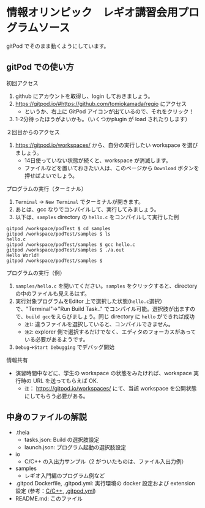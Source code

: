 # 情報オリンピック　レギオ講習会用プログラムソース

gitPod でそのまま動くようにしています。

## gitPod での使い方

初回アクセス

1. github にアカウントを取得し、login しておきましょう。
2. https://gitpod.io/#https://github.com/tomiokamada/regio にアクセス
   * というか、右上に GitPod アイコンが出ているので、それをクリック！
3. 1-2分待ったほうがよいかも。（いくつかplugin が load されたりします）

２回目からのアクセス

1. https://gitpod.io/workspaces/ から、自分の実行したい workspace を選びましょう。
	* 14日使っていない状態が続くと、workspace が消滅します。
	* ファイルなどを置いておきたい人は、このページから `Download` ボタンを押せばよいでしょう。

プログラムの実行（ターミナル）

1. `Terminal` -> `New Terminal` でターミナルが開きます。
2. あとは、gcc なりでコンパイルして、実行してみましょう。
3. 以下は、`samples` directory の `hello.c` をコンパイルして実行した例

```
gitpod /workspace/podTest $ cd samples
gitpod /workspace/podTest/samples $ ls
hello.c
gitpod /workspace/podTest/samples $ gcc hello.c 
gitpod /workspace/podTest/samples $ ./a.out 
Hello World!
gitpod /workspace/podTest/samples $ 
```

プログラムの実行（例）

1. `samples/hello.c` を開いてください。`samples` をクリックすると、directory の中のファイルも見えるはず。
2. 実行対象プログラムをEditor 上で選択した状態(`hello.c`選択）で、"Terminal"->"Run Build Task.." でコンパイル可能。選択肢が出ますので、`build gcc`をえらびましょう。同じ directory に `hello` ができれば成功
   * `注1`: 違うファイルを選択していると、コンパイルできません。
   * `注2`: explorer 側で選択するだけでなく、エディタのフォーカスがあっている必要があるようです。
3. `Debug`->`Start Debugging` でデバッグ開始

情報共有

* 演習時間中などに、学生の workspace の状態をみたければ、workspace 実行時の URL を送ってもらえば OK.
  * `注`： https://gitpod.io/workspaces/ にて、当該 workspace を公開状態にしてもらう必要がある。


## 中身のファイルの解説

* .theia
  * tasks.json: Build の選択肢設定
  * launch.json: プログラム起動の選択肢設定
* io
  * C/C++ の入出力サンプル（2 がついたものは、ファイル入出力例）
* samples
  * レギオ入門編のプログラム例など
* .gitpod.Dockerfile, .gitpod.yml: 実行環境の docker 設定および extension 設定 (参考：[C/C++](https://www.gitpod.io/docs/languages/cpp/), [.gitpod.yml](https://www.gitpod.io/docs/config-gitpod-file/))
* README.md: このファイル


  

